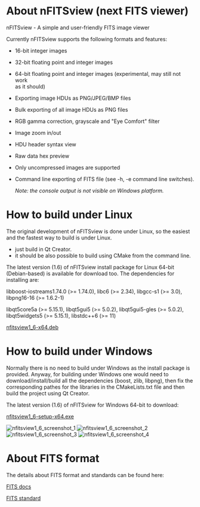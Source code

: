 # About nFITSview  (next FITS viewer)
nFITSview - A simple and user-friendly FITS image viewer

Currently nFITSview supports the following formats and features:

-    16-bit integer images
-    32-bit floating point and integer images
-    64-bit floating point and integer images (experimental, may still not work   
     as it should)
-    Exporting image HDUs as PNG/JPEG/BMP files
-    Bulk exporting of all image HDUs as PNG files
-    RGB gamma correction, grayscale and "Eye Comfort" filter
-    Image zoom in/out
-    HDU header syntax view
-    Raw data hex preview
-    Only uncompressed images are supported 
-    Command line exporting of FITS file  (see -h, -e command line switches).
     
     *Note: the console output is not visible on Windows platform.*
    
# How to build under Linux

The original development of nFITSview is done under Linux, so the easiest and the fastest way to build is under Linux.

- just build in Qt Creator. 
- it should be also possible to build using CMake from the command line.

The latest version (1.6) of nFITSview install package for Linux 64-bit (Debian-based) is available for download too. The dependencies for installing are: 

libboost-iostreams1.74.0 (>= 1.74.0), libc6 (>= 2.34), libgcc-s1 (>= 3.0), libpng16-16 (>= 1.6.2-1)

libqt5core5a (>= 5.15.1), libqt5gui5 (>= 5.0.2), libqt5gui5-gles (>= 5.0.2), libqt5widgets5 (>= 5.15.1), libstdc++6 (>= 11)

[nfitsview1_6-x64.deb](https://github.com/surhh/nfitsview/releases/download/v1.6/nfitsview1_6-x64.deb)


# How to build under Windows

Normally there is no need to build under Windows as the install package is provided. 
Anyway, for building under Windows one would need to download/install/build all the dependencies (boost, zlib, libpng), then fix the
corresponding pathes for the libraries in the CMakeLists.txt file and then build the project using Qt Creator.

The latest version (1.6) of nFITSview for Windows 64-bit to download:

[nfitsview1_6-setup-x64.exe](https://github.com/surhh/nfitsview/releases/download/v1.6/nfitsview1_6-setup-x64.exe)

![nfitsview1_6_screenshot_1](https://user-images.githubusercontent.com/109148999/208360548-7fcf52cb-2d3c-4ccd-a377-dbf21e601f29.png)
![nfitsview1_6_screenshot_2](https://user-images.githubusercontent.com/109148999/208360553-a52ab2da-9a58-48c3-a12b-c6b7b0934504.png)
![nfitsview1_6_screenshot_3](https://user-images.githubusercontent.com/109148999/208360556-f3f59db8-f518-461c-82cd-2aecf22b9a17.png)
![nfitsview1_6_screenshot_4](https://user-images.githubusercontent.com/109148999/208360557-a89d83f9-e54f-4cf6-8b53-9a123f1ef610.png)

# About FITS format

The details about FITS format and standards can be found here:

[FITS docs](https://fits.gsfc.nasa.gov/fits_documentation.html)

[FITS standard](https://fits.gsfc.nasa.gov/fits_standard.html)

